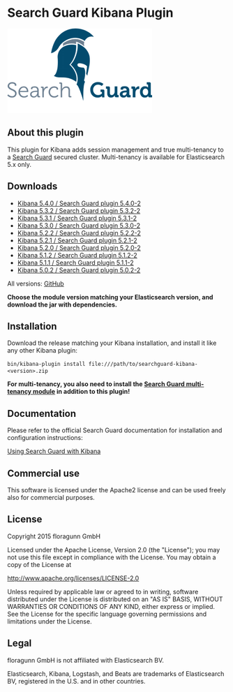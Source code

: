 # Search Guard Kibana Plugin

![Logo](https://raw.githubusercontent.com/floragunncom/sg-assets/master/logo/sg_dlic_small.png) 


## About this plugin
This plugin for Kibana adds session management and true multi-tenancy to a [Search Guard](https://github.com/floragunncom/search-guard) secured cluster. Multi-tenancy is available for Elasticsearch 5.x only.

## Downloads

* [Kibana 5.4.0 / Search Guard plugin 5.4.0-2](https://github.com/floragunncom/search-guard-kibana-plugin/releases/download/v5.4.0/searchguard-kibana-5.4.0-2.zip)
* [Kibana 5.3.2 / Search Guard plugin 5.3.2-2](https://github.com/floragunncom/search-guard-kibana-plugin/releases/download/v5.3.2-2/searchguard-kibana-5.3.2-2.zip)
* [Kibana 5.3.1 / Search Guard plugin 5.3.1-2](https://github.com/floragunncom/search-guard-kibana-plugin/releases/download/v5.3.1-2/searchguard-kibana-5.3.1-2.zip)
* [Kibana 5.3.0 / Search Guard plugin 5.3.0-2](https://github.com/floragunncom/search-guard-kibana-plugin/releases/download/v5.3.0-2/searchguard-kibana-5.3.0-2.zip)
* [Kibana 5.2.2 / Search Guard plugin 5.2.2-2](https://github.com/floragunncom/search-guard-kibana-plugin/releases/download/v5.2.2-2/searchguard-kibana-5.2.2-2.zip)
* [Kibana 5.2.1 / Search Guard plugin 5.2.1-2](https://github.com/floragunncom/search-guard-kibana-plugin/releases/download/v5.2.1-2/searchguard-kibana-5.2.1-2.zip)
* [Kibana 5.2.0 / Search Guard plugin 5.2.0-2](https://github.com/floragunncom/search-guard-kibana-plugin/releases/download/v5.2.0-2/searchguard-kibana-5.2.0-2.zip)
* [Kibana 5.1.2 / Search Guard plugin 5.1.2-2](https://github.com/floragunncom/search-guard-kibana-plugin/releases/download/v5.1.2-2/searchguard-kibana-5.1.2-2.zip)
* [Kibana 5.1.1 / Search Guard plugin 5.1.1-2](https://github.com/floragunncom/search-guard-kibana-plugin/releases/download/v5.1.1-2/searchguard-kibana-5.1.1-2.zip)
* [Kibana 5.0.2 / Search Guard plugin 5.0.2-2](https://github.com/floragunncom/search-guard-kibana-plugin/releases/download/v5.0.2-2/searchguard-kibana-5.0.2-2.zip)

All versions:
[GitHub](https://github.com/floragunncom/search-guard-kibana-plugin/releases)

**Choose the module version matching your Elasticsearch version, and download the jar with dependencies.**

## Installation

Download the release matching your Kibana installation, and install it like any other Kibana plugin:

```
bin/kibana-plugin install file:///path/to/searchguard-kibana-<version>.zip
```

**For multi-tenancy, you also need to install the [Search Guard multi-tenancy module](https://github.com/floragunncom/search-guard-module-kibana-multitenancy) in addition to this plugin!**

## Documentation

Please refer to the official Search Guard documentation for installation and configuration instructions:

[Using Search Guard with Kibana](https://github.com/floragunncom/search-guard-docs/blob/master/kibana.md)

## Commercial use
This software is licensed under the Apache2 license and can be used freely also for commercial purposes.

## License
Copyright 2015 floragunn GmbH

Licensed under the Apache License, Version 2.0 (the "License"); you may not use this file except in compliance with the License. You may obtain a copy of the License at

http://www.apache.org/licenses/LICENSE-2.0

Unless required by applicable law or agreed to in writing, software distributed under the License is distributed on an "AS IS" BASIS, WITHOUT WARRANTIES OR CONDITIONS OF ANY KIND, either express or implied. See the License for the specific language governing permissions and limitations under the License.

## Legal
floragunn GmbH is not affiliated with Elasticsearch BV.

Elasticsearch, Kibana, Logstash, and Beats are trademarks of Elasticsearch BV, registered in the U.S. and in other countries.
